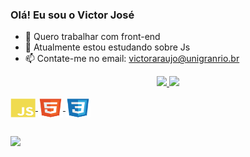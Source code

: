 ### Olá! Eu sou o Victor José

- 🔭  Quero trabalhar com front-end
- 🌱 Atualmente estou estudando sobre Js
- 📫 Contate-me no email: victoraraujo@unigranrio.br

<div align="center">
  <a href="">
  <img height="180em" src="https://github-readme-stats.vercel.app/api?username=victorjose20&show_icons=true&theme=dark&include_all_commits=true&count_private=true"/>
  <img height="180em" src="https://github-readme-stats.vercel.app/api/top-langs/?username=victorjose20&layout=compact&langs_count=7&theme=dark"/>
</div>

<div style="display: inline_block"><br>
  <img align="center" alt="Js" height="30" width="40" src="https://raw.githubusercontent.com/devicons/devicon/master/icons/javascript/javascript-plain.svg">
  <img align="center" alt="HTML" height="30" width="40" src="https://raw.githubusercontent.com/devicons/devicon/master/icons/html5/html5-original.svg">
  <img align="center" alt="CSS" height="30" width="40" src="https://raw.githubusercontent.com/devicons/devicon/master/icons/css3/css3-original.svg">
</div>

##


<div> 
  <a href="https://www.linkedin.com/in/victor-araujo-07941222b/" target="_blank"><img src="https://img.shields.io/badge/-LinkedIn-%230077B5?style=for-the-        badge&logo=linkedin&logoColor=white" target="_blank"></a> 
</div>
